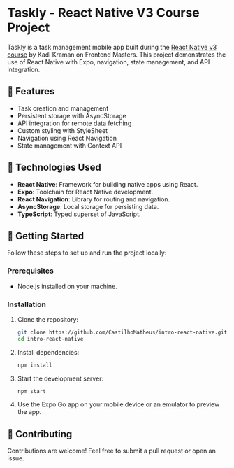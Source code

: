 # Taskly - React Native V3 Course Project

Taskly is a task management mobile app built during the [React Native v3 course](https://frontendmasters.com/courses/react-native-v3/) by Kadi Kraman on Frontend Masters. This project demonstrates the use of React Native with Expo, navigation, state management, and API integration.

## 📱 Features

- Task creation and management
- Persistent storage with AsyncStorage
- API integration for remote data fetching
- Custom styling with StyleSheet
- Navigation using React Navigation
- State management with Context API

## 🧰 Technologies Used

- **React Native**: Framework for building native apps using React.
- **Expo**: Toolchain for React Native development.
- **React Navigation**: Library for routing and navigation.
- **AsyncStorage**: Local storage for persisting data.
- **TypeScript**: Typed superset of JavaScript.

## 🚀 Getting Started

Follow these steps to set up and run the project locally:

### Prerequisites

- Node.js installed on your machine.

### Installation

1. Clone the repository:

   ```bash
   git clone https://github.com/CastilhoMatheus/intro-react-native.git
   cd intro-react-native
   ```

2. Install dependencies:

   ```bash
   npm install
   ```

3. Start the development server:

   ```bash
   npm start
   ```

4. Use the Expo Go app on your mobile device or an emulator to preview the app.

## 🤝 Contributing

Contributions are welcome! Feel free to submit a pull request or open an issue.
